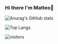 ### Hi there I'm Matteo👋

<!--
**matteodalgrande/matteodalgrande** is a ✨ _special_ ✨ repository because its `README.md` (this file) appears on your GitHub profile.

Here are some ideas to get you started:

- 🔭 I’m currently working on ...
- 🌱 I’m currently learning ...
- 👯 I’m looking to collaborate on ...
- 🤔 I’m looking for help with ...
- 💬 Ask me about ...
- 📫 How to reach me: ...
- 😄 Pronouns: ...
- ⚡ Fun fact: ...
-->
![Anurag's GitHub stats](https://github-readme-stats.vercel.app/api?username=matteodalgrande&theme=gotham)

![Top Langs](https://github-readme-stats.vercel.app/api/top-langs/?username=matteodalgrande&theme=gotham&layout=compact)

![visitors](https://shields-io-visitor-counter.herokuapp.com/badge?page=matteodalgrande&label=Visitors&labelColor=000000&logo=GitHub&logoColor=FFFFFF&color=1D70B8&style=for-the-badge)
